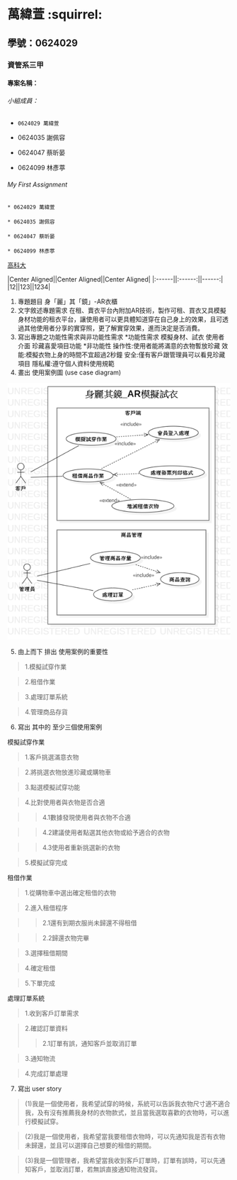 # 萬緯萱 :squirrel:

## 學號：0624029

### 資管系三甲

#### 專案名稱：

###### 小組成員：

* `0624029 萬緯萱`

* 0624035 謝佩容

* 0624047 蔡昕晏

* 0624099 林彥葶

###### My First Assignment


```
* 0624029 萬緯萱

* 0624035 謝佩容

* 0624047 蔡昕晏

* 0624099 林彥葶
```

[高科大](https://www.nkust.edu.tw)

|Center Aligned||Center Aligned||Center Aligned|
|:------||:------:||------:|
|12||123||1234|

1.	專題題目
身「麗」其「鏡」-AR衣櫃
2.	文字敘述專題需求
在租、賣衣平台內附加AR技術，製作可租、買衣又具模擬身材功能的租衣平台，讓使用者可以更具體知道穿在自己身上的效果，且可透過其他使用者分享的實穿照，更了解實穿效果，進而決定是否消費。
3.	寫出專題之功能性需求與非功能性需求
*功能性需求
模擬身材、試衣
使用者介面
珍藏喜愛項目功能
*非功能性
操作性:使用者能將滿意的衣物暫放珍藏
效能:模擬衣物上身的時間不宜超過2秒鐘
安全:僅有客戶跟管理員可以看見珍藏項目
隱私權:遵守個人資料使用規範
4.	畫出 使用案例圖 (use case diagram)


![使用案例圖](使用案例圖.png "使用案例圖")


5.	由上而下 排出 使用案例的重要性

>1.模擬試穿作業

>2.租借作業

>3.處理訂單系統

>4.管理商品存貨


6.	寫出 其中的 至少三個使用案例

模擬試穿作業

>1.客戶挑選滿意衣物

>2.將挑選衣物放進珍藏或購物車 

>3.點選模擬試穿功能

>4.比對使用者與衣物是否合適

>>4.1數據發現使用者與衣物不合適

>>4.2建議使用者點選其他衣物或給予適合的衣物

>>4.3使用者重新挑選新的衣物

>5.模擬試穿完成

租借作業

>1.從購物車中選出確定租借的衣物

>2.進入租借程序

>>2.1還有到期衣服尚未歸還不得租借

>>2.2歸還衣物完畢

>3.選擇租借期間

>4.確定租借

>5.下單完成

處理訂單系統

>1.收到客戶訂單需求

>2.確認訂單資料
>>2.1訂單有誤，通知客戶並取消訂單

>3.通知物流

>4.完成訂單處理


7. 寫出 user story 

>(1)我是一個使用者，我希望試穿的時候，系統可以告訴我衣物尺寸適不適合我，及有沒有推薦我身材的衣物款式，並且當我選取喜歡的衣物時，可以進行模擬試穿。

>(2)我是一個使用者，我希望當我要租借衣物時，可以先通知我是否有衣物未歸還，並且可以選擇自己想要的租借的期間。

>(3)我是一個管理者，我希望當我收到客戶訂單時，訂單有誤時，可以先通知客戶，並取消訂單，若無誤直接通知物流發貨。


